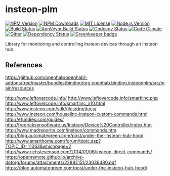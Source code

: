 # insteon-plm
[![NPM Version][npm-image]][npm-url]
[![NPM Downloads][downloads-image]][downloads-url]
[![MIT License][license-image]][license-url]
[![Node.js Version][node-version-image]][node-version-url]
[![Build Status][travis-image]][travis-url]
[![AppVeyor Build Status][appveyor-image]][appveyor-url]
[![Codecov Status][codecov-image]][codecov-url]
[![Code Climate][code-climate-image]][code-climate-url]
[![Gitter][gitter-image]][gitter-url]
[![Dependency Status][dependency-image]][dependency-url]
[![Greenkeeper badge][greenkeeper-image]][greenkeeper-url]
<!-- [![js-canonical-style][canonical-image]][canonical-url] -->

Library for monitoring and controlling Insteon devices through an Insteon hub.

## References

https://github.com/openhab/openhab1-addons/tree/master/bundles/binding/org.openhab.binding.insteonplm/src/main/resources


http://www.leftovercode.info/
http://www.leftovercode.info/smartlinc.php
http://www.leftovercode.info/smartlinc_x10.html
http://www.insteon.com/sdk/files/dm/docs/
http://www.insteon.com/houselinc-insteon-custom-commands.html
http://efundies.com/guides/
http://fredricksensoftware.us/Insteon/Device%20Controller/index.htm
http://www.madreporite.com/insteon/commands.htm
http://blog.automategreen.com/post/under-the-insteon-hub-hood
http://www.smarthome.com/forum/topic.asp?TOPIC_ID=11063&whichpage=2
http://www.richstevenson.com/2014/01/06/insteon-direct-commands/
https://openremote.github.io/archive-dotorg/forums/attachments/22882151/23036480.pdf
https://blog.automategreen.com/post/under-the-insteon-hub-hood/

[npm-image]: https://img.shields.io/npm/v/insteon-plm.svg
[npm-url]: https://npmjs.org/package/insteon-plm
[downloads-image]: https://img.shields.io/npm/dm/insteon-plm.svg
[downloads-url]: https://npmjs.org/package/insteon-plm
[node-version-image]: https://img.shields.io/node/v/insteon-plm.svg
[node-version-url]: https://nodejs.org/en/download/
[travis-image]: https://img.shields.io/travis/srveit/insteon-plm/master.svg
[travis-url]: https://travis-ci.org/srveit/insteon-plm
[appveyor-image]: https://img.shields.io/appveyor/ci/srveit/insteon-plm/master.svg
[appveyor-url]: https://ci.appveyor.com/project/srveit/insteon-plm/branch/master
[coveralls-image]: https://coveralls.io/repos/github/srveit/insteon-plm/badge.svg?branch=master
[coveralls-url]: https://coveralls.io/github/srveit/insteon-plm?branch=master
[code-climate-image]: https://img.shields.io/codeclimate/maintainability/srveit/insteon-plm.svg
[code-climate-url]: https://codeclimate.com/github/srveit/insteon-plm
[gitter-image]: https://img.shields.io/gitter/room/insteon-plm/Lobby.svg
[gitter-url]: https://gitter.im/insteon-plm/Lobby
[bithound-image]: https://www.bithound.io/github/srveit/insteon-plm/badges/score.svg
[bithound-url]: https://www.bithound.io/github/srveit/insteon-plm
[dependency-image]: https://img.shields.io/david/srveit/insteon-plm.svg
[dependency-url]: https://david-dm.org/srveit/insteon-plm
[codecov-image]: https://img.shields.io/codecov/c/github/babel/babylon/master.svg?style=flat
[codecov-url]: https://codecov.io/gh/babel/babylon
[license-image]: http://img.shields.io/badge/license-MIT-blue.svg?style=flat
[license-url]: http://choosealicense.com/licenses/mit/
[canonical-image]: https://img.shields.io/badge/code%20style-canonical-brightgreen.svg?style=flat
[canonical-url]: https://github.com/gajus/eslint-config-canonical
[greenkeeper-image]: https://badges.greenkeeper.io/srveit/insteon-plm.svg
[greenkeeper-url]: https://greenkeeper.io/

<!--

https://sonarcloud.io/dashboard/index/srveit:insteon-plm

[testling-image]: https://ci.testling.com/srveit/insteon-plm.png
[testling-url]: https://ci.testling.com/srveit/insteon-plm
[cdnjs-image]: https://img.shields.io/cdnjs/v/insteon-plm.svg
[cdnjs-url]: https://cdnjs.com/libraries/insteon-plm

[![locked](http://badges.github.io/stability-badges/dist/locked.svg)](http://github.com/badges/stability-badges)
[![Readme](https://img.shields.io/badge/readme-tested-brightgreen.svg?style=flat)](https://www.npmjs.com/package/reamde)
[![Doug's Gratipay][gratipay-image-dougwilson]][gratipay-url-dougwilson]
[![API documented](https://img.shields.io/badge/API-documented-brightgreen.svg)](https://raszi.github.io/node-tmp/)
[![Bitdeli Badge](https://d2weczhvl823v0.cloudfront.net/thlorenz/convert-source-map/trend.png)](https://bitdeli.com/free "Bitdeli Badge")
[![Bountysource](https://www.bountysource.com/badge/tracker?tracker_id=282608)](https://www.bountysource.com/trackers/282608-eslint?utm_source=282608&utm_medium=shield&utm_campaign=TRACKER_BADGE)
[![Bower version](https://img.shields.io/bower/v/spdx-license-ids.svg)](https://github.com/shinnn/spdx-license-ids/releases)
[![Codeship Status for ashtuchkin/iconv-lite](https://www.codeship.com/projects/81670840-fa72-0131-4520-4a01a6c01acc/status)](https://www.codeship.com/projects/29053)
[![Conventional Commits](https://img.shields.io/badge/Conventional%20Commits-1.0.0-yellow.svg)](https://conventionalcommits.org)
[![ExternalEditor uses the MIT](https://img.shields.io/npm/l/external-editor.svg?style=flat-square)](https://opensource.org/licenses/MIT)
[![FOSSA Status](https://app.fossa.io/api/projects/git%2Bhttps%3A%2F%2Fgithub.com%2Feslint%2Feslint.svg?type=large)](https://app.fossa.io/projects/git%2Bhttps%3A%2F%2Fgithub.com%2Feslint%2Feslint?ref=badge_large)
[![Follow on Twitter](https://img.shields.io/twitter/url/http/shields.io.svg?style=social&label=Follow&maxAge=2592000)](https://twitter.com/hiddentao)
[![Known Vulnerabilities](https://snyk.io/test/npm/promise-core/badge.svg?style=flat-square&maxAge=2592000)](https://snyk.io/test/npm/promise-core)
[![NPM Stats](https://nodei.co/npm/iconv-lite.png?downloads=true&downloadRank=true)](https://npmjs.org/packages/iconv-lite/)
[![NPM](https://nodei.co/npm-dl/deep-extend.png?height=3)](https://nodei.co/npm/deep-extend/)
[![OpenCollective](https://opencollective.com/debug/sponsors/badge.svg)](#sponsors)
[![Sauce Test Status](https://saucelabs.com/browser-matrix/epoberezkin.svg)](https://saucelabs.com/u/epoberezkin)
[![Slack Channel](http://zeit-slackin.now.sh/badge.svg)](https://zeit.chat/)
[![Standard Version](https://img.shields.io/badge/release-standard%20version-brightgreen.svg)](https://github.com/conventional-changelog/standard-version)
[![Windows Build](https://img.shields.io/appveyor/ci/alexindigo/asynckit/v0.4.0.svg?label=windows:0.12-6.x&style=flat)](https://ci.appveyor.com/project/alexindigo/asynckit)
[![Windows Tests](https://img.shields.io/appveyor/ci/bcoe/nyc-ilw23/master.svg?label=Windows%20Tests)](https://ci.appveyor.com/project/bcoe/nyc-ilw23)
[![](http://img.shields.io/badge/unicorn-approved-ff69b4.svg)](https://www.youtube.com/watch?v=9auOCbH5Ns4)


-->
